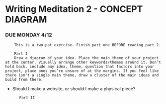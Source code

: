 # Writing Meditation 2 - CONCEPT DIAGRAM
### DUE MONDAY 4/12
        This is a two-pat exercise. Finish part one BEFORE reading part 2.
        
        Part I
        Draw a diagram of your idea. Place the main theme of your project at the center. Visually arrange other keywords/themes around it. Don’t hold back, include any idea, theme, question that factors into your project, place ones you’re unsure of at the margins. If you feel like there isn't a single main theme, draw a cluster of the main ideas and build from there.

* Should I make a website, or should I make a physical piece?

         Part II 